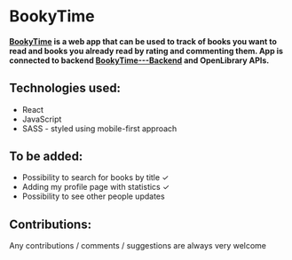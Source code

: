 # BookyTime

#### [BookyTime](https://bookytime-app.herokuapp.com/) is a web app that can be used to track of books you want to read and books you already read by rating and commenting them. App is connected to backend [BookyTime---Backend](https://github.com/Agaxx02/BookyTime---Backend) and OpenLibrary APIs.

## Technologies used:

- React
- JavaScript
- SASS - styled using mobile-first approach

## To be added:

- Possibility to search for books by title ✓
- Adding my profile page with statistics ✓
- Possibility to see other people updates

## Contributions:

Any contributions / comments / suggestions are always very welcome
